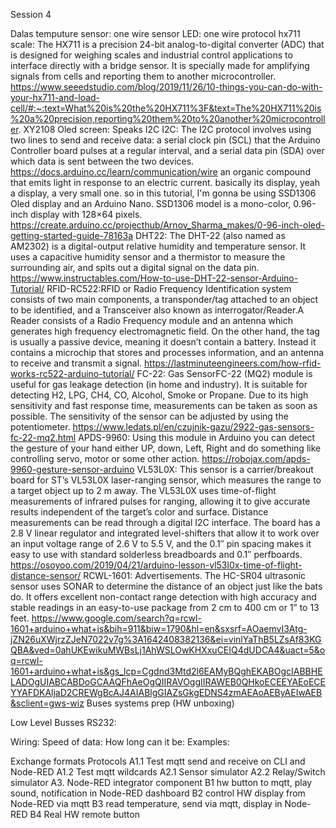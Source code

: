 Session 4

Dalas temputure sensor: one wire sensor
LED: one wire protocol
hx711 scale: The HX711 is a precision 24-bit analog-to-digital converter (ADC) that is designed for weighing scales and industrial control applications to interface directly with a bridge sensor. It is specially made for amplifying signals from cells and reporting them to another microcontroller.
https://www.seeedstudio.com/blog/2019/11/26/10-things-you-can-do-with-your-hx711-and-load-cell/#:~:text=What%20is%20the%20HX711%3F&text=The%20HX711%20is%20a%20precision,reporting%20them%20to%20another%20microcontroller.
XY2108
Oled screen: Speaks I2C
I2C: The I2C protocol involves using two lines to send and receive data: a serial clock pin (SCL) that the Arduino Controller board pulses at a regular interval, and a serial data pin (SDA) over which data is sent between the two devices.
https://docs.arduino.cc/learn/communication/wire
an organic compound that emits light in response to an electric current. basically its display, yeah a display, a very small one. so in this tutorial, I'm gonna be using SSD1306 Oled display and an Arduino Nano. SSD1306 model is a mono-color, 0.96-inch display with 128×64 pixels.
https://create.arduino.cc/projecthub/Arnov_Sharma_makes/0-96-inch-oled-getting-started-guide-78163a
DHT22: The DHT-22 (also named as AM2302) is a digital-output relative humidity and temperature sensor. It uses a capacitive humidity sensor and a thermistor to measure the surrounding air, and spits out a digital signal on the data pin.
https://www.instructables.com/How-to-use-DHT-22-sensor-Arduino-Tutorial/
RFID-RC522:RFID or Radio Frequency Identification system consists of two main components, a transponder/tag attached to an object to be identified, and a Transceiver also known as interrogator/Reader.A Reader consists of a Radio Frequency module and an antenna which generates high frequency electromagnetic field. On the other hand, the tag is usually a passive device, meaning it doesn’t contain a battery. Instead it contains a microchip that stores and processes information, and an antenna to receive and transmit a signal.
https://lastminuteengineers.com/how-rfid-works-rc522-arduino-tutorial/
FC-22: Gas SensorFC-22 (MQ2) module is useful for gas leakage detection (in home and industry). It is suitable for detecting H2, LPG, CH4, CO, Alcohol, Smoke or Propane. Due to its high sensitivity and fast response time, measurements can be taken as soon as possible. The sensitivity of the sensor can be adjusted by using the potentiometer.
https://www.ledats.pl/en/czujnik-gazu/2922-gas-sensors-fc-22-mq2.html
APDS-9960: Using this module in Arduino you can detect the gesture of your hand either UP, down, Left, Right and do something like controlling servo, motor or some other action.
https://robojax.com/apds-9960-gesture-sensor-arduino
VL53L0X: This sensor is a carrier/breakout board for ST’s VL53L0X laser-ranging sensor, which measures the range to a target object up to 2 m away. The VL53L0X uses time-of-flight measurements of infrared pulses for ranging, allowing it to give accurate results independent of the target’s color and surface. Distance measurements can be read through a digital I2C interface. The board has a 2.8 V linear regulator and integrated level-shifters that allow it to work over an input voltage range of 2.6 V to 5.5 V, and the 0.1″ pin spacing makes it easy to use with standard solderless breadboards and 0.1″ perfboards.
https://osoyoo.com/2019/04/21/arduino-lesson-vl53l0x-time-of-flight-distance-sensor/
RCWL-1601: Advertisements. The HC-SR04 ultrasonic sensor uses SONAR to determine the distance of an object just like the bats do. It offers excellent non-contact range detection with high accuracy and stable readings in an easy-to-use package from 2 cm to 400 cm or 1” to 13 feet.
https://www.google.com/search?q=rcwl-1601+arduino+what+is&bih=911&biw=1790&hl=en&sxsrf=AOaemvI3Atg-jZN26uXWjrzZJeN7022v7g%3A1642408382136&ei=vinlYaThB5LZsAf83KGQBA&ved=0ahUKEwikuMWBsLj1AhWSLOwKHXxuCEIQ4dUDCA4&uact=5&oq=rcwl-1601+arduino+what+is&gs_lcp=Cgdnd3Mtd2l6EAMyBQghEKABOgcIABBHELADOgUIABCABDoGCAAQFhAeOgQIIRAVOggIIRAWEB0QHkoECEEYAEoECEYYAFDKAljaD2CREWgBcAJ4AIABlgGIAZsGkgEDNS4zmAEAoAEByAEIwAEB&sclient=gws-wiz
Buses systems prep (HW unboxing)

Low Level Busses
RS232:

Wiring:
Speed of data:
How long can it be:
Examples:

Exchange formats
Protocols
A1.1 Test mqtt send and receive on CLI and Node-RED
A1.2 Test mqtt wildcards
A2.1 Sensor simulator
A2.2 Relay/Switch simulator
A3. Node-RED integrator component
B1 hw button to mqtt, play sound, notification in Node-RED dashboard
B2 control HW display from Node-RED via mqtt
B3 read temperature, send via mqtt, display in Node-RED
B4 Real HW remote button

